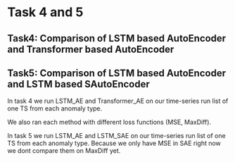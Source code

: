 # Task 4 and 5
## Task4: Comparison of LSTM based AutoEncoder and Transformer based AutoEncoder
## Task5: Comparison of LSTM based AutoEncoder and LSTM based SAutoEncoder

In task 4 we run LSTM_AE and Transformer_AE on our time-series run list of one TS from each anomaly type.

We also ran each method with different loss functions (MSE, MaxDiff).

In task 5 we run LSTM_AE and LSTM_SAE on our time-series run list of one TS from each anomaly type.
Because we only have MSE in SAE right now we dont compare them on MaxDiff yet.